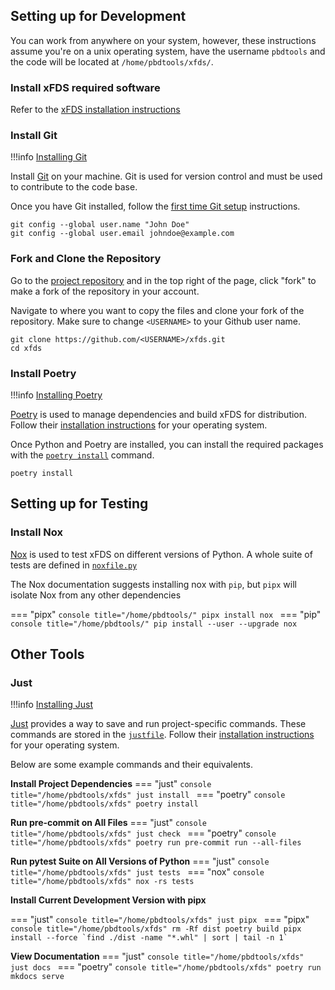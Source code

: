 ## Setting up for Development

You can work from anywhere on your system, however, these instructions assume you're on a unix operating system, have the username `pbdtools` and the code will be located at `/home/pbdtools/xfds/`.

### Install xFDS required software

Refer to the [xFDS installation instructions](../installation.md)

### Install Git

!!!info
    [Installing Git](https://git-scm.com/book/en/v2/Getting-Started-First-Time-Git-Setup)

Install [Git](https://git-scm.com/downloads) on your machine. Git is used for version control and must be used to contribute to the code base.

Once you have Git installed, follow the [first time Git setup](https://git-scm.com/book/en/v2/Getting-Started-First-Time-Git-Setup) instructions.

```console title="/home/pbdtools"
git config --global user.name "John Doe"
git config --global user.email johndoe@example.com
```

### Fork and Clone the Repository

Go to the [project repository](https://github.com/pbdtools/xfds) and in the top right of the page, click "fork" to make a fork of the repository in your account.

Navigate to where you want to copy the files and clone your fork of the repository. Make sure to change `<USERNAME>` to your Github user name.

```console title="/home/pbdtools/"
git clone https://github.com/<USERNAME>/xfds.git
cd xfds
```

### Install Poetry

!!!info
    [Installing Poetry](https://python-poetry.org/docs/#installation)

[Poetry](https://python-poetry.org) is used to manage dependencies and build xFDS for distribution. Follow their [installation instructions](https://python-poetry.org/docs/#installation) for your operating system.

Once Python and Poetry are installed, you can install the required packages with the [`poetry install`](https://python-poetry.org/docs/cli/#install) command.

```console title="/home/pbdtools/xfds/"
poetry install
```

## Setting up for Testing

### Install Nox

[Nox](https://nox.thea.codes/en/stable/) is used to test xFDS on different versions of Python. A whole suite of tests are defined in [`noxfile.py`](https://github.com/pbdtools/xfds/blob/main/noxfile.py)

The Nox documentation suggests installing nox with `pip`, but `pipx` will isolate Nox from any other dependencies

=== "pipx"
    ```console title="/home/pbdtools/"
    pipx install nox
    ```
=== "pip"
    ```console title="/home/pbdtools/"
    pip install --user --upgrade nox
    ```

## Other Tools

### Just

!!!info
    [Installing Just](https://github.com/casey/just#installation)

[Just](https://github.com/casey/just) provides a way to save and run project-specific commands. These commands are stored in the [`justfile`](https://github.com/pbdtools/xfds/blob/main/justfile). Follow their [installation instructions](https://github.com/casey/just#installation) for your operating system.

Below are some example commands and their equivalents.

**Install Project Dependencies**
=== "just"
    ```console title="/home/pbdtools/xfds"
    just install
    ```
=== "poetry"
    ```console title="/home/pbdtools/xfds"
    poetry install
    ```

**Run pre-commit on All Files**
=== "just"
    ```console title="/home/pbdtools/xfds"
    just check
    ```
=== "poetry"
    ```console title="/home/pbdtools/xfds"
    poetry run pre-commit run --all-files
    ```

**Run pytest Suite on All Versions of Python**
=== "just"
    ```console title="/home/pbdtools/xfds"
    just tests
    ```
=== "nox"
    ```console title="/home/pbdtools/xfds"
    nox -rs tests
    ```

**Install Current Development Version with pipx**

=== "just"
    ```console title="/home/pbdtools/xfds"
    just pipx
    ```
=== "pipx"
    ```console title="/home/pbdtools/xfds"
    rm -Rf dist
    poetry build
    pipx install --force `find ./dist -name "*.whl" | sort | tail -n 1`
    ```

**View Documentation**
=== "just"
    ```console title="/home/pbdtools/xfds"
    just docs
    ```
=== "poetry"
    ```console title="/home/pbdtools/xfds"
    poetry run mkdocs serve
    ```
